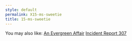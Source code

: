 ```yaml
---
style: default
permalink: X15-ms-sweetie
title: 15-ms-sweetie
---
```

You may also like:
[An Evergreen Affair](http://scp-wiki.net/an-evergreen-affair)
[Incident Report 307](http://scp-wiki.net/incident-report-307)